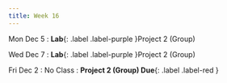 ```yaml
---
title: Week 16
---
```


Mon Dec 5
: **Lab**{: .label .label-purple }Project 2 (Group)

Wed Dec 7
: **Lab**{: .label .label-purple }Project 2 (Group)


Fri Dec 2
: No Class
: **Project 2 (Group) Due**{: .label .label-red }